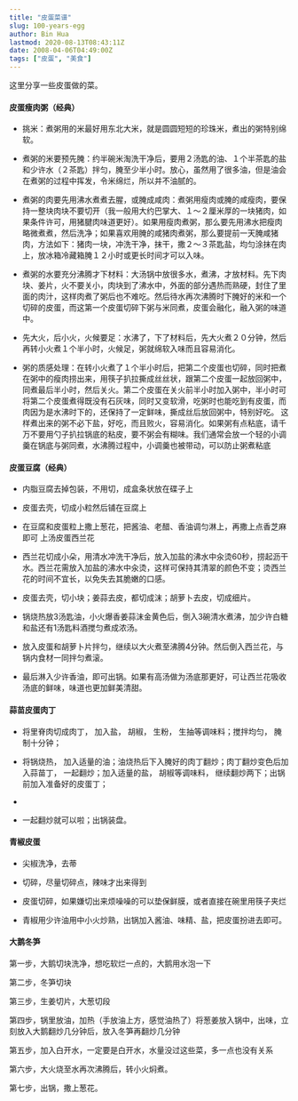 ```yaml
---
title: "皮蛋菜谱"
slug: 100-years-egg
author: Bin Hua
lastmod: 2020-08-13T08:43:11Z
date: 2008-04-06T04:49:00Z
tags: ["皮蛋", "美食"]
---
```


这里分享一些皮蛋做的菜。

#### 皮蛋瘦肉粥（经典）

- 挑米：煮粥用的米最好用东北大米，就是圆圆短短的珍珠米，煮出的粥特别绵软。 

- 煮粥的米要预先腌：约半碗米淘洗干净后，要用２汤匙的油、１个半茶匙的盐和少许水（２茶匙）拌匀，腌至少半小时。放心，虽然用了很多油，但是油会在煮粥的过程中挥发，令米绵烂，所以并不油腻的。 

- 煮粥的肉要先用沸水煮煮去腥，或腌成咸肉：煮粥用瘦肉或腌的咸瘦肉，要保持一整块肉块不要切开（我一般用大约巴掌大、１～２厘米厚的一块猪肉，如果条件许可，用猪腱肉味道更好）。如果用瘦肉煮粥，那么要先用沸水把瘦肉略微煮煮，然后洗净；如果喜欢用腌的咸猪肉煮粥，那么要提前一天腌咸猪肉，方法如下：猪肉一块，冲洗干净，抹干，撒２～３茶匙盐，均匀涂抹在肉上，放冰箱冷藏箱腌１２小时或更长时间才可以入味。 

- 煮粥的水要充分沸腾才下材料：大汤锅中放很多水，煮沸，才放材料。先下肉块、姜片，火不要关小，肉块到了沸水中，外面的部分遇热而熟硬，封住了里面的肉汁，这样肉煮了粥后也不难吃。然后待水再次沸腾时下腌好的米和一个切碎的皮蛋，而这第一个皮蛋切碎下粥与米同煮，皮蛋会融化，融入粥的味道中。 

- 先大火，后小火，火候要足：水沸了，下了材料后，先大火煮２０分钟，然后再转小火煮１个半小时，火候足，粥就绵软入味而且容易消化。 

- 粥的质感处理：在转小火煮了１个半小时后，把第二个皮蛋也切碎，同时把煮在粥中的瘦肉捞出来，用筷子扒拉撕成丝丝状，跟第二个皮蛋一起放回粥中，同煮最后半小时，然后关火。第二个皮蛋在关火前半小时加入粥中，半小时可将第二个皮蛋煮得既没有石灰味，同时又变软滑，吃粥时也能吃到有皮蛋，而肉因为是水沸时下的，还保持了一定鲜味，撕成丝后放回粥中，特别好吃。 
这样煮出来的粥不必下盐，好吃，而且败火，容易消化。如果粥有点粘底，请千万不要用勺子扒拉锅底的粘皮，要不粥会有糊味。我们通常会放一个轻的小调羹在锅底与粥同煮，水沸腾过程中，小调羹也被带动，可以防止粥煮粘底

#### 皮蛋豆腐（经典）
 
- 内脂豆腐去掉包装，不用切，成盒条状放在碟子上 
 
- 皮蛋去壳，切成小粒然后铺在豆腐上 
 
- 在豆腐和皮蛋粒上撒上葱花，把酱油、老醋、香油调匀淋上，再撒上点香芝麻即可 
上汤皮蛋西兰花

- 西兰花切成小朵，用清水冲洗干净后，放入加盐的沸水中汆烫60秒，捞起沥干水。西兰花需放入加盐的沸水中汆烫，这样可保持其清翠的颜色不变；烫西兰花的时间不宜长，以免失去其脆嫩的口感。 

- 皮蛋去壳，切小块；姜蒜去皮，都切成沫；胡萝卜去皮，切成细片。 

- 锅烧热放3汤匙油，小火爆香姜蒜沫金黄色后，倒入3碗清水煮沸，加少许白糖和盐还有1汤匙料酒搅匀煮成浓汤。 

- 放入皮蛋和胡萝卜片拌匀，继续以大火煮至沸腾4分钟。然后倒入西兰花，与锅内食材一同拌匀煮滚。 

- 最后淋入少许香油，即可出锅。如果有高汤做为汤底那更好，可让西兰花吸收汤底的鲜味，味道也更加鲜美清甜。 

#### 蒜苗皮蛋肉丁
 
- 将里脊肉切成肉丁， 加入盐， 胡椒， 生粉， 生抽等调味料；搅拌均匀， 腌制十分钟； 

- 将锅烧热， 加入适量的油；油烧热后下入腌好的肉丁翻炒；肉丁翻炒变色后加入蒜苗丁， 一起翻炒；加入适量的盐， 胡椒等调味料， 继续翻炒两下；出锅前加入准备好的皮蛋丁； 

- 
- 一起翻炒就可以啦；出锅装盘。 

#### 青椒皮蛋

- 尖椒洗净，去蒂 

- 切碎，尽量切碎点，辣味才出来得到 

- 皮蛋切碎，如果嫌切出来烦噪噪的可以垫保鲜膜，或者直接在碗里用筷子夹烂 

- 青椒用少许油用中小火炒熟，出锅加入酱油、味精、盐，把皮蛋扮进去即可。 

#### 大鹅冬笋

第一步，大鹅切块洗净，想吃软烂一点的，大鹅用水泡一下

第二步，冬笋切块

第三步，生姜切片，大葱切段

第四步，锅里放油，加热（手放油上方，感觉油热了）将葱姜放入锅中，出味，立刻放入大鹅翻炒几分钟后，放入冬笋再翻炒几分钟

第五步，加入白开水，一定要是白开水，水量没过这些菜，多一点也没有关系

第六步，大火烧至水再次沸腾后，转小火焖煮。

第七步，出锅，撒上葱花。

